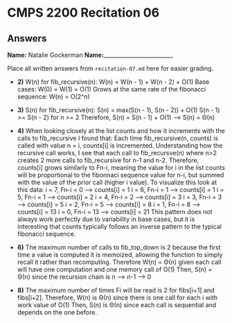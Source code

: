 # CMPS 2200 Recitation 06
## Answers

**Name:** Natalie Gockerman
**Name:**_________________________


Place all written answers from `recitation-07.md` here for easier grading.



- **2)**
  W(n) for fib_recursive(n):
  W(n) = W(n - 1) + W(n - 2) + O(1)
  Base cases: W(0) = W(1) = O(1)
  Grows at the same rate of the fibonacci sequence:
  W(n) = O(2^n)

- **3)**
  S(n) for fib_recursive(n):
  S(n) = max(S(n - 1), S(n - 2)) + O(1)
  S(n - 1) >= S(n - 2) for n >= 2
  Therefore, S(n) = S(n - 1) + O(1) --> S(n) = Θ(n)

- **4)**
  When looking closely at the list counts and how it increments with the calls to fib_recursive I found that:
  Each time fib_recursive(n, counts) is called with value n = i, counts[i] is incremented.
  Understanding how the recursive call works, I see that each call to fib_recursve(n) where n>2 creates 2 more calls to fib_recursive for n-1 and n-2. Therefore, counts[i] grows similarly to Fn-i, meaning the value for i in the list counts will be proportional to the fibonnaci sequence value for n-i, but summed with the value of the prior call (higher i value). To visualize this look at this data:
  i = 7, Fn-i = 0 --> counts[i] = 1
  i = 6, Fn-i = 1 --> counts[i] = 1
  i = 5, Fn-i = 1 --> counts[i] = 2
  i = 4, Fn-i = 2 --> counts[i] = 3
  i = 3, Fn-i = 3 --> counts[i] = 5
  i = 2, Fn-i = 5 --> counts[i] = 8
  i = 1, Fn-i = 8 --> counts[i] = 13
  i = 0, Fn-i = 13   --> counts[i] = 21
  This pattern does not always work perfectly due to variability in base cases, but it is interesting that counts typically follows an inverse pattern to the typical fibonacci sequence.

- **6)**
  The maximum number of calls to fib_top_down is 2 because the first time a value is computed it is memoized, allowing the function to simply recall it rather than recomputing.
  Therefore W(n) = Θ(n) given each call will have one computation and one memory call of O(1)
  Then, S(n) = Θ(n) since the recursion chain is n --> n-1 --> 0

- **8)**
  The maximum number of times Fi will be read is 2 for fibs[i+1] and fibs[i+2].
  Therefore, W(n) is Θ(n) since there is one call for each i with work value of O(1)
  Then, S(n) is Θ(n) since each call is sequential and depends on the one before.
